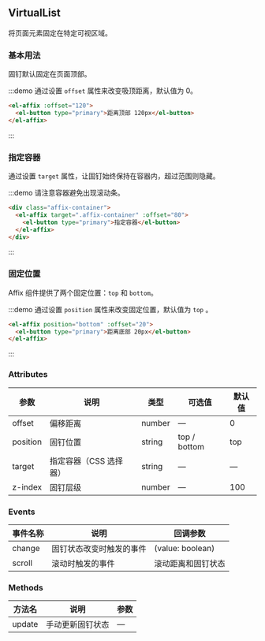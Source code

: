 ## VirtualList

将页面元素固定在特定可视区域。

### 基本用法

固钉默认固定在页面顶部。

:::demo 通过设置 `offset` 属性来改变吸顶距离，默认值为 0。

```html
<el-affix :offset="120">
  <el-button type="primary">距离顶部 120px</el-button>
</el-affix>
```

:::

### 指定容器

通过设置 `target` 属性，让固钉始终保持在容器内，超过范围则隐藏。

:::demo 请注意容器避免出现滚动条。

```html
<div class="affix-container">
  <el-affix target=".affix-container" :offset="80">
    <el-button type="primary">指定容器</el-button>
  </el-affix>
</div>
```

:::

### 固定位置

Affix 组件提供了两个固定位置：`top` 和 `bottom`。

:::demo 通过设置 `position` 属性来改变固定位置，默认值为 `top` 。

```html
<el-affix position="bottom" :offset="20">
  <el-button type="primary">距离底部 20px</el-button>
</el-affix>
```

:::

### Attributes

| 参数     | 说明                   | 类型   | 可选值       | 默认值 |
| -------- | ---------------------- | ------ | ------------ | ------ |
| offset   | 偏移距离               | number | —            | 0      |
| position | 固钉位置               | string | top / bottom | top    |
| target   | 指定容器（CSS 选择器） | string | —            | —      |
| z-index  | 固钉层级               | number | —            | 100    |

### Events

| 事件名称 | 说明                     | 回调参数           |
| -------- | ------------------------ | ------------------ |
| change   | 固钉状态改变时触发的事件 | (value: boolean)   |
| scroll   | 滚动时触发的事件         | 滚动距离和固钉状态 |

### Methods

| 方法名 | 说明             | 参数 |
| ------ | ---------------- | ---- |
| update | 手动更新固钉状态 | —    |
